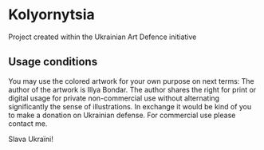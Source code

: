 # Kolyornytsia

Project created within the Ukrainian Art Defence initiative

## Usage conditions

You may use the colored artwork for your own purpose on next terms:
The author of the artwork is Illya Bondar.
The author shares the right for print or digital usage for private non-commercial 
use without alternating significantly the sense of illustrations.
In exchange it would be kind of you to make a donation on Ukrainian defense. 
For commercial use please contact me.

Slava Ukraїni!
